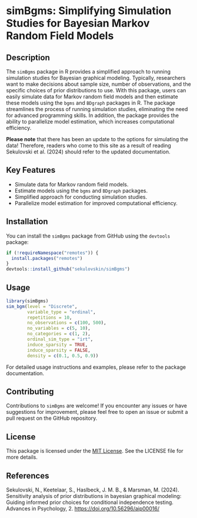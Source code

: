 # simBgms: Simplifying Simulation Studies for Bayesian Markov Random Field Models 

## Description

The `simBgms` package in R provides a simplified approach to running simulation studies for Bayesian graphical modeling. Typically, researchers want to make decisions about sample size, number of observations, and the specific choices of prior distributions to use. With this package, users can easily simulate data for Markov random field models and then estimate these models using the `bgms` and `BDgraph` packages in R. The package streamlines the process of running simulation studies, eliminating the need for advanced programming skills. In addition, the package provides the ability to parallelize model estimation, which increases computational efficiency.

**Please note** that there has been an update to the options for simulating the data! Therefore, readers who come to this site as a result of reading Sekulovski et al. (2024) should refer to the updated documentation.

## Key Features

- Simulate data for Markov random field models.
- Estimate models using the `bgms` and `BDgraph` packages.
- Simplified approach for conducting simulation studies.
- Parallelize model estimation for improved computational efficiency.

## Installation

You can install the `simBgms` package from GitHub using the `devtools` package:

```R
if (!requireNamespace("remotes")) { 
  install.packages("remotes")   
}   
devtools::install_github("sekulovskin/simBgms")
```

## Usage

```R
library(simBgms)
sim_bgm(level = "Discrete",
        variable_type = "ordinal",
        repetitions = 10, 
        no_observations = c(100, 500), 
        no_variables = c(5, 10),
        no_categories = c(1, 2), 
        ordinal_sim_type = "irt",
        induce_sparsity = TRUE,
        induce_sparsity = FALSE,
        density = c(0.1, 0.5, 0.9))
```

For detailed usage instructions and examples, please refer to the package documentation.

## Contributing

Contributions to `simBgms` are welcome! If you encounter any issues or have suggestions for improvement, please feel free to open an issue or submit a pull request on the GitHub repository.

## License

This package is licensed under the [MIT License](https://opensource.org/licenses/MIT). See the LICENSE file for more details.

## References

Sekulovski, N., Keetelaar, S., Haslbeck, J. M. B., & Marsman, M. (2024). Sensitivity analysis of prior distributions in bayesian graphical modeling: Guiding informed prior choices for conditional independence testing. Advances in Psychology, 2. https://doi.org/10.56296/aip00016/
